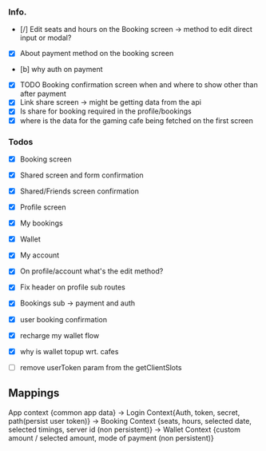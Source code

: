 ### Info.
- [/] Edit seats and hours on the Booking screen -> method to edit direct input or modal?
- [x] About payment method on the booking screen
- [b] why auth on payment
- [x] TODO Booking confirmation screen when and where to show other than after payment
- [x] Link share screen -> might be getting data from the api
- [x] Is share for booking required in the profile/bookings
- [x] where is the data for the gaming cafe being fetched on the first screen

### Todos
 - [x] Booking screen  
 - [x] Shared screen and form confirmation 
 - [x] Shared/Friends screen confirmation 
 - [x] Profile screen 
 - [x] My bookings
 - [x] Wallet
 - [x] My account
 - [x] On profile/account what's the edit method?
 - [x] Fix header on profile sub routes
 - [x] Bookings sub -> payment and auth
 - [x] user booking confirmation
 - [x] recharge my wallet flow
 - [x] why is wallet topup wrt. cafes
 - [ ] remove userToken param from the getClientSlots


## Mappings
App context {common app data} -> Login Context{Auth, token, secret, path(persist user token)} -> Booking Context {seats, hours, selected date, selected timings, server id (non persistent)} -> Wallet Context {custom amount / selected amount, mode of payment (non persistent)}